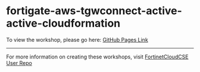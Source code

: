 
# fortigate-aws-tgwconnect-active-active-cloudformation

To view the workshop, please go here: [GitHub Pages Link](https://fortinetcloudcse.github.io/fortigate-aws-tgwconnect-active-active-cloudformation/)

---

For more information on creating these workshops, visit [FortinetCloudCSE User Repo](https://fortinetcloudcse.github.io/UserRepo/)

